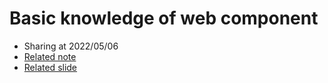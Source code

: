 # Basic knowledge of web component
- Sharing at 2022/05/06
- [Related note](https://hackmd.io/Nt-Zo38DTSygigL0z6QgqA?both)
- [Related slide](https://hackmd.io/@-bSsxIZ7Qb-AmWYDStgm-g/Byp4rmTBq?type=slide#/)

